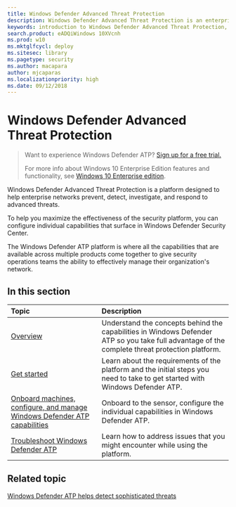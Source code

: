 ```yaml
---
title: Windows Defender Advanced Threat Protection
description: Windows Defender Advanced Threat Protection is an enterprise security platform that helps secops to prevent, detect, investigate, and respond to possible cybersecurity threats related to advanced persistent threats.
keywords: introduction to Windows Defender Advanced Threat Protection, introduction to Windows Defender ATP, cybersecurity, advanced persistent threat, enterprise security, machine behavioral sensor, cloud security, analytics, threat intelligence
search.product: eADQiWindows 10XVcnh
ms.prod: w10
ms.mktglfcycl: deploy
ms.sitesec: library
ms.pagetype: security
ms.author: macapara
author: mjcaparas
ms.localizationpriority: high
ms.date: 09/12/2018
---
```


# Windows Defender Advanced Threat Protection

>Want to experience Windows Defender ATP? [Sign up for a free trial.](https://www.microsoft.com/en-us/WindowsForBusiness/windows-atp?ocid=docs-wdatp-main-abovefoldlink)
>
>For more info about Windows 10 Enterprise Edition features and functionality, see [Windows 10 Enterprise edition](https://www.microsoft.com/WindowsForBusiness/buy).

Windows Defender Advanced Threat Protection is a platform designed to help enterprise networks prevent, detect, investigate, and respond to advanced threats.

To help you maximize the effectiveness of the security platform, you can configure individual capabilities that surface in Windows Defender Security Center. 

The Windows Defender ATP platform is where all the capabilities that are available across multiple products come together to give security operations teams the ability to effectively manage their organization's network.

## In this section

Topic | Description
:---|:---
[Overview](overview.md) | Understand the concepts behind the capabilities in Windows Defender ATP so you take full advantage of the complete threat protection platform. 
[Get started](get-started.md) | Learn about the requirements of the platform and the initial steps you need to take to get started with Windows Defender ATP.
[Onboard machines, configure, and manage Windows Defender ATP capabilities](onboard.md)| Onboard to the sensor, configure the individual capabilities in Windows Defender ATP. 
[Troubleshoot Windows Defender ATP](troubleshoot-wdatp.md) | Learn how to address issues that you might encounter while using the platform.

## Related topic
[Windows Defender ATP helps detect sophisticated threats](https://www.microsoft.com/itshowcase/Article/Content/854/Windows-Defender-ATP-helps-detect-sophisticated-threats)
